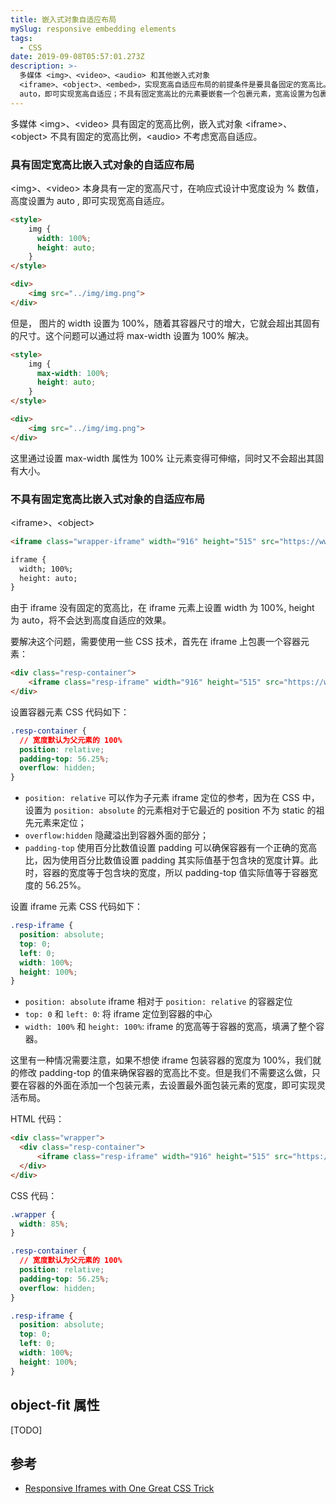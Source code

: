 ```yaml
---
title: 嵌入式对象自适应布局
mySlug: responsive embedding elements
tags:
  - CSS
date: 2019-09-08T05:57:01.273Z
description: >-
  多媒体 <img>、<video>、<audio> 和其他嵌入式对象
  <iframe>、<object>、<embed>，实现宽高自适应布局的前提条件是要具备固定的宽高比。具有固定宽高比的元素，宽度设置 % 数值，高度设置
  auto，即可实现宽高自适应；不具有固定宽高比的元素要嵌套一个包裹元素，宽高设置为包裹元素的 100%，然后利用包裹元素的自适应实现自身宽高自适应。
---
```

多媒体 &lt;img&gt;、&lt;video&gt; 具有固定的宽高比例，嵌入式对象 &lt;iframe&gt;、&lt;object&gt; 不具有固定的宽高比例，&lt;audio&gt; 不考虑宽高自适应。

### 具有固定宽高比嵌入式对象的自适应布局

&lt;img&gt;、&lt;video&gt; 本身具有一定的宽高尺寸，在响应式设计中宽度设为 % 数值，高度设置为 auto , 即可实现宽高自适应。

```html
<style>
    img {
      width: 100%;
      height: auto;
    }
</style>

<div>
    <img src="../img/img.png">
</div>
```

但是， 图片的 width 设置为 100%，随着其容器尺寸的增大，它就会超出其固有的尺寸。这个问题可以通过将  max-width 设置为 100% 解决。

```html
<style>
    img {
      max-width: 100%;
      height: auto;
    }
</style>

<div>
    <img src="../img/img.png">
</div>
```

这里通过设置 max-width  属性为 100% 让元素变得可伸缩，同时又不会超出其固有大小。 

### 不具有固定宽高比嵌入式对象的自适应布局

&lt;iframe&gt;、&lt;object&gt;

```html
<iframe class="wrapper-iframe" width="916" height="515" src="https://www.youtube.com/embed/SMi6p8SKHK4" frameborder="0" allowfullscreen></iframe>

iframe {
  width; 100%;
  height: auto;
}
```

由于 iframe 没有固定的宽高比，在 iframe 元素上设置 width 为 100%, height 为 auto，将不会达到高度自适应的效果。

要解决这个问题，需要使用一些 CSS 技术，首先在 iframe 上包裹一个容器元素：

```html
<div class="resp-container">
    <iframe class="resp-iframe" width="916" height="515" src="https://www.youtube.com/embed/SMi6p8SKHK4" frameborder="0" ></iframe>
</div>
```

设置容器元素 CSS 代码如下： 

```css
.resp-container {
  // 宽度默认为父元素的 100%
  position: relative;
  padding-top: 56.25%;
  overflow: hidden;
}
```

- `position: relative` 可以作为子元素 iframe 定位的参考，因为在 CSS 中，设置为 `position: absolute` 的元素相对于它最近的  position  不为  static  的祖先元素来定位；
- `overflow:hidden` 隐藏溢出到容器外面的部分；
- `padding-top` 使用百分比数值设置 padding 可以确保容器有一个正确的宽高比，因为使用百分比数值设置 padding 其实际值基于包含块的宽度计算。此时，容器的宽度等于包含块的宽度，所以 padding-top 值实际值等于容器宽度的 56.25%。

设置 iframe 元素 CSS 代码如下： 

```css
.resp-iframe {
  position: absolute;
  top: 0;
  left: 0;
  width: 100%;
  height: 100%;
}
```

- `position: absolute` iframe 相对于 `position: relative` 的容器定位
- `top: 0` 和 `left: 0`: 将 iframe 定位到容器的中心
- `width: 100%` 和 `height: 100%`: iframe 的宽高等于容器的宽高，填满了整个容器。

这里有一种情况需要注意，如果不想使 iframe 包装容器的宽度为 100%，我们就的修改 padding-top 的值来确保容器的宽高比不变。但是我们不需要这么做，只要在容器的外面在添加一个包装元素，去设置最外面包装元素的宽度，即可实现灵活布局。

HTML 代码：

```html
<div class="wrapper">
  <div class="resp-container">
      <iframe class="resp-iframe" width="916" height="515" src="https://www.youtube.com/embed/SMi6p8SKHK4" frameborder="0" ></iframe>
  </div>
</div>
```

CSS 代码：

```css
.wrapper {
  width: 85%;
}

.resp-container {
  // 宽度默认为父元素的 100%
  position: relative;
  padding-top: 56.25%;
  overflow: hidden;
}

.resp-iframe {
  position: absolute;
  top: 0;
  left: 0;
  width: 100%;
  height: 100%;
}
```

## object-fit 属性
[TODO]

## 参考
- [Responsive Iframes with One Great CSS Trick](https://blog.theodo.com/2018/01/responsive-iframes-css-trick/)
